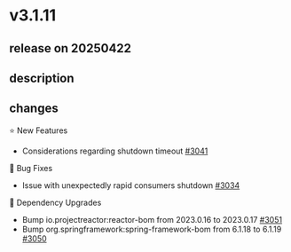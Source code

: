 # v3.1.11

## release on 20250422

## description

## changes

⭐ New Features

* Considerations regarding shutdown timeout <a href="https://github.com/spring-projects/spring-amqp/issues/3041" data-hovercard-type="issue" data-hovercard-url="/spring-projects/spring-amqp/issues/3041/hovercard">#3041</a>

🐞 Bug Fixes

* Issue with unexpectedly rapid consumers shutdown <a href="https://github.com/spring-projects/spring-amqp/issues/3034" data-hovercard-type="issue" data-hovercard-url="/spring-projects/spring-amqp/issues/3034/hovercard">#3034</a>

🔨 Dependency Upgrades

* Bump io.projectreactor:reactor-bom from 2023.0.16 to 2023.0.17 <a href="https://github.com/spring-projects/spring-amqp/pull/3051" data-hovercard-type="pull_request" data-hovercard-url="/spring-projects/spring-amqp/pull/3051/hovercard">#3051</a>
* Bump org.springframework:spring-framework-bom from 6.1.18 to 6.1.19 <a href="https://github.com/spring-projects/spring-amqp/pull/3050" data-hovercard-type="pull_request" data-hovercard-url="/spring-projects/spring-amqp/pull/3050/hovercard">#3050</a>

